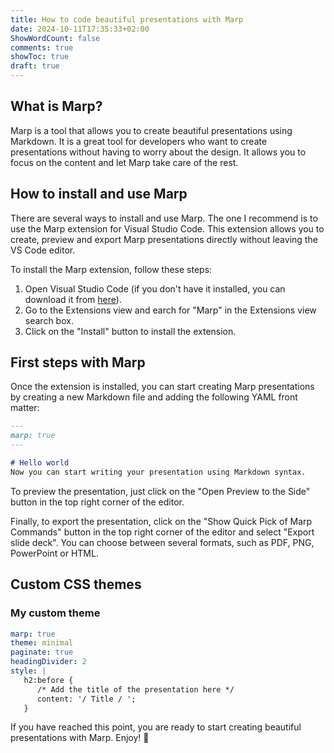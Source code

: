 ```yaml
---
title: How to code beautiful presentations with Marp
date: 2024-10-11T17:35:33+02:00
ShowWordCount: false
comments: true
showToc: true
draft: true
---
```


## What is Marp?

Marp is a tool that allows you to create beautiful presentations using Markdown. It is a great tool for developers who want to create presentations without having to worry about the design. It allows you to focus on the content and let Marp take care of the rest.

## How to install and use Marp

There are several ways to install and use Marp. The one I recommend is to use the Marp extension for Visual Studio Code. This extension allows you to create, preview and export Marp presentations directly without leaving the VS Code editor.

To install the Marp extension, follow these steps:

1. Open Visual Studio Code (if you don't have it installed, you can download it from [here](https://code.visualstudio.com/)).
2. Go to the Extensions view and earch for "Marp" in the Extensions view search box.
3. Click on the "Install" button to install the extension.

## First steps with Marp

Once the extension is installed, you can start creating Marp presentations by creating a new Markdown file and adding the following YAML front matter:

```markdown
---
marp: true
---

# Hello world 
Now you can start writing your presentation using Markdown syntax.
```

To preview the presentation, just click on the "Open Preview to the Side" button in the top right corner of the editor. 

Finally, to export the presentation, click on the "Show Quick Pick of Marp Commands" button in the top right corner of the editor and select "Export slide deck". You can choose between several formats, such as PDF, PNG, PowerPoint or HTML.

## Custom CSS themes

### My custom theme

```yaml
marp: true
theme: minimal
paginate: true
headingDivider: 2
style: |
   h2:before {
      /* Add the title of the presentation here */
      content: '/ Title / ';
   }
```

If you have reached this point, you are ready to start creating beautiful presentations with Marp. Enjoy! 🚀